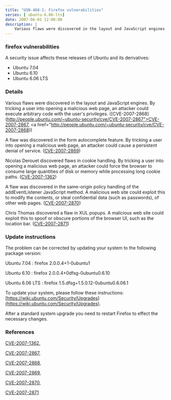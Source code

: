 ```yaml
---
title: "USN-468-1: Firefox vulnerabilities"
series: [ ubuntu-6.06-lts]
date: 2007-06-01 12:00:00
description: |
    Various flaws were discovered in the layout and JavaScript engines. By tricking a user into opening a malicious web page, an attacker could execute arbitrary code with the user&#39;s privileges. ([CVE-2007-2868](http://people.ubuntu.com/~ubuntu-security/cve/CVE-2007-2867">CVE-2007-2867</a>, <a href="http://people.ubuntu.com/~ubuntu-security/cve/CVE-2007-2868))
--- 
```

 
 


### firefox vulnerabilities

A security issue affects these releases of Ubuntu and its derivatives:

* Ubuntu 7.04
* Ubuntu 6.10
* Ubuntu 6.06 LTS

### Details

Various flaws were discovered in the layout and JavaScript engines. By tricking a user into opening a malicious web page, an attacker could execute arbitrary code with the user&#39;s privileges. ([CVE-2007-2868](http://people.ubuntu.com/~ubuntu-security/cve/CVE-2007-2867">CVE-2007-2867</a>, <a href="http://people.ubuntu.com/~ubuntu-security/cve/CVE-2007-2868))

A flaw was discovered in the form autocomplete feature. By tricking a user into opening a malicious web page, an attacker could cause a persistent denial of service. ([CVE-2007-2869](http://people.ubuntu.com/~ubuntu-security/cve/CVE-2007-2869))

Nicolas Derouet discovered flaws in cookie handling. By tricking a user into opening a malicious web page, an attacker could force the browser to consume large quantities of disk or memory while processing long cookie paths. ([CVE-2007-1362](http://people.ubuntu.com/~ubuntu-security/cve/CVE-2007-1362))

A flaw was discovered in the same-origin policy handling of the addEventListener JavaScript method. A malicious web site could exploit this to modify the contents, or steal confidential data (such as passwords), of other web pages. ([CVE-2007-2870](http://people.ubuntu.com/~ubuntu-security/cve/CVE-2007-2870))

Chris Thomas discovered a flaw in XUL popups. A malicious web site could exploit this to spoof or obscure portions of the browser UI, such as the location bar. ([CVE-2007-2871](http://people.ubuntu.com/~ubuntu-security/cve/CVE-2007-2871))

### Update instructions

The problem can be corrected by updating your system to the following package version:

Ubuntu 7.04
 : firefox <span>2.0.0.4+1-0ubuntu1</span>

Ubuntu 6.10
 : firefox <span>2.0.0.4+0dfsg-0ubuntu0.6.10</span>

Ubuntu 6.06 LTS
 : firefox <span>1.5.dfsg+1.5.0.12-0ubuntu0.6.06.1</span>

To update your system, please follow these instructions: [https://wiki.ubuntu.com/Security/Upgrades](https://wiki.ubuntu.com/Security/Upgrades).

After a standard system upgrade you need to restart Firefox to effect the necessary changes.

### References

 
 [CVE-2007-1362](http://people.ubuntu.com/~ubuntu-security/cve/CVE-2007-1362), 

 [CVE-2007-2867](http://people.ubuntu.com/~ubuntu-security/cve/CVE-2007-2867), 

 [CVE-2007-2868](http://people.ubuntu.com/~ubuntu-security/cve/CVE-2007-2868), 

 [CVE-2007-2869](http://people.ubuntu.com/~ubuntu-security/cve/CVE-2007-2869), 

 [CVE-2007-2870](http://people.ubuntu.com/~ubuntu-security/cve/CVE-2007-2870), 

 [CVE-2007-2871](http://people.ubuntu.com/~ubuntu-security/cve/CVE-2007-2871)
 

